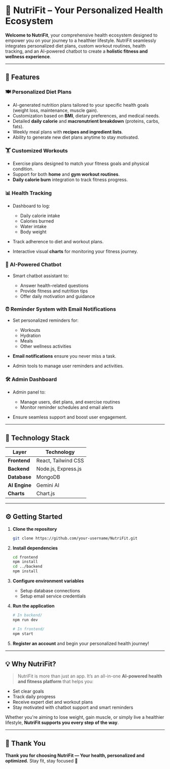 # 🥗 NutriFit – Your Personalized Health Ecosystem

**Welcome to NutriFit**, your comprehensive health ecosystem designed to empower you on your journey to a healthier lifestyle. NutriFit seamlessly integrates personalized diet plans, custom workout routines, health tracking, and an AI-powered chatbot to create a **holistic fitness and wellness experience**.

---

## 🚀 Features

### 🍽️ Personalized Diet Plans

* AI-generated nutrition plans tailored to your specific health goals (weight loss, maintenance, muscle gain).
* Customization based on **BMI**, dietary preferences, and medical needs.
* Detailed **daily calorie** and **macronutrient breakdown** (proteins, carbs, fats).
* Weekly meal plans with **recipes and ingredient lists**.
* Ability to generate new diet plans anytime to stay motivated.

### 🏋️ Customized Workouts

* Exercise plans designed to match your fitness goals and physical condition.
* Support for both **home** and **gym workout routines**.
* **Daily calorie burn** integration to track fitness progress.

### 📊 Health Tracking

* Dashboard to log:

  * Daily calorie intake
  * Calories burned
  * Water intake
  * Body weight
* Track adherence to diet and workout plans.
* Interactive visual **charts** for monitoring your fitness journey.

### 🤖 AI-Powered Chatbot

* Smart chatbot assistant to:

  * Answer health-related questions
  * Provide fitness and nutrition tips
  * Offer daily motivation and guidance

### ⏰ Reminder System with Email Notifications

* Set personalized reminders for:

  * Workouts
  * Hydration
  * Meals
  * Other wellness activities
* **Email notifications** ensure you never miss a task.
* Admin tools to manage user reminders and activities.

### 🛠️ Admin Dashboard

* Admin panel to:

  * Manage users, diet plans, and exercise routines
  * Monitor reminder schedules and email alerts
* Ensure seamless support and boost user engagement.

---

## 🧰 Technology Stack

| Layer         | Technology          |
| ------------- | ------------------- |
| **Frontend**  | React, Tailwind CSS |
| **Backend**   | Node.js, Express.js |
| **Database**  | MongoDB             |
| **AI Engine** | Gemini AI           |
| **Charts**    | Chart.js            |

---

## ⚙️ Getting Started

1. **Clone the repository**

   ```bash
   git clone https://github.com/your-username/NutriFit.git
   ```

2. **Install dependencies**

   ```bash
   cd frontend
   npm install
   cd ../backend
   npm install
   ```

3. **Configure environment variables**

   * Setup database connections
   * Setup email service credentials

4. **Run the application**

   ```bash
   # In backend/
   npm run dev

   # In frontend/
   npm start
   ```

5. **Register an account** and begin your personalized health journey!

---

## 💡 Why NutriFit?

> NutriFit is more than just an app.
> It’s an all-in-one **AI-powered health and fitness platform** that helps you:

* Set clear goals
* Track daily progress
* Receive expert diet and workout plans
* Stay motivated with chatbot support and smart reminders

Whether you're aiming to lose weight, gain muscle, or simply live a healthier lifestyle, **NutriFit supports you every step of the way**.

---

## 🙌 Thank You

**Thank you for choosing NutriFit — Your health, personalized and optimized.**
Stay fit, stay focused 💪

